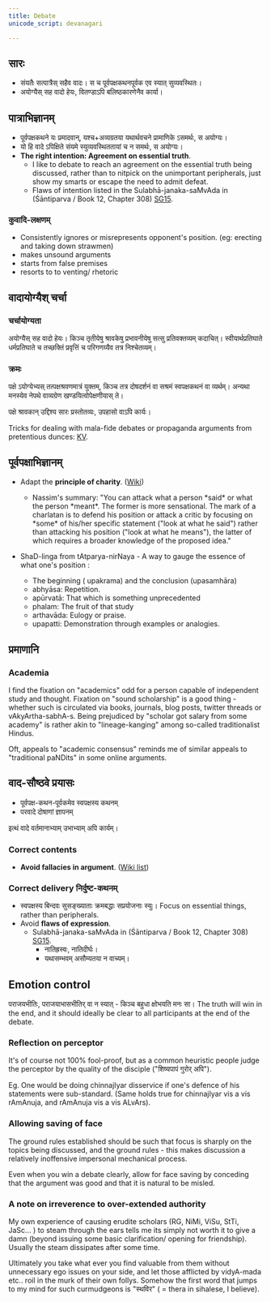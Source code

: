```yaml
---
title: Debate
unicode_script: devanagari

---
```


## सारः

- संयतैः सत्पात्रैस् सहैव वादः। स च पूर्वपक्षकथनपूर्वक एव स्यात् सुव्यवस्थितः।
- अयोग्यैस् सह वादो हेयः, वितण्डाऽपि बलिष्ठकारणेनैव कार्या।

## पात्राभिज्ञानम्

- पूर्वपक्षकथने यः‌ प्रमादवान्, यश्च+अव्यग्रतया यथार्थवचने प्रामाणिके ऽसमर्थः, स अयोग्यः।
- यो हि वादे ऽपिक्षिते संयमे स्युव्यवस्थिततायां च न समर्थः, स अयोग्यः।
- **The right intention: Agreement on essential truth**.
    - I like to debate to reach an agreement on the essential truth being discussed, rather than to nitpick on the unimportant peripherals, just show my smarts or escape the need to admit defeat.
    - Flaws of intention listed in the Sulabhā-janaka-saMvAda in (Śāntiparva / Book 12, Chapter 308) [SG15](http://indiafacts.co.in/the-hindu-view-on-freedom-of-expression-and-public-discourse/).


### कुवादि-लक्षणम्
- Consistently ignores or misrepresents opponent's position. (eg: erecting
and taking down strawmen)
- makes unsound arguments
- starts from false premises
- resorts to to venting/ rhetoric

## वादायोग्यैश् चर्चा
### चर्चायोग्यता
अयोग्यैस् सह वादो हेयः। किञ्च तृतीयेषु श्रावकेषु प्रभावनीयेषु सत्सु प्रतिवक्तव्यम् कदाचित्। स्वीयार्थप्रतिघाते धर्मप्रतिघाते च तच्छक्तिं प्रवृत्तिं च परिगणय्यैव तत्र निश्चेतव्यम्।

### क्रमः
पक्षे ऽयोग्येभ्यस् तत्पक्षश्रवणमात्रं युक्तम्, किञ्च तत्र दोषदर्शनं वा सश्रमं स्वपक्षकथनं वा व्यर्थम्। अन्यथा मनस्येव नेपथे वाव्यग्रेण खण्डयित्वोपेक्षणीयास् ते।

पक्षे श्रावकान् उद्दिश्य सारः प्रस्तोतव्यः, उपहासो वाऽपि कार्यः।

Tricks for dealing with mala-fide debates or propaganda arguments from pretentious dunces:  [KV](http://indiafacts.org/responding-to-mehdi-hasan-how-hindus-should-engage-their-opponents/).

## पूर्वपक्षाभिज्ञानम्

- Adapt the **principle of charity**. ([Wiki](https://en.wikipedia.org/wiki/Principle_of_charity))
    - Nassim's summary: "You can attack what a person \*said\* or what the person \*meant\*. The former is more sensational. The mark of a charlatan is to defend his position or attack a critic by focusing on \*some\* of his/her specific statement ("look at what he said") rather than attacking his position ("look at what he means"), the latter of which requires a broader knowledge of the proposed idea."

- ShaD-linga from tAtparya-nirNaya - A way to gauge the essence of what one's position :
  - The beginning ( upakrama) and the conclusion (upasamhāra)
  - abhyāsa: Repetition.
  - apūrvatā: That which is something unprecedented
  - phalam: The fruit of that study
  - arthavāda: Eulogy or praise.
  - upapatti: Demonstration through examples or analogies.

## प्रमाणानि
### Academia
I find the fixation on "academics" odd for a person capable of independent study and thought. Fixation on "sound scholarship" is a good thing - whether such is circulated via books, journals, blog posts, twitter threads or vAkyArtha-sabhA-s. Being prejudiced by "scholar got salary from some academy" is rather akin to "lineage-kanging" among so-called traditionalist Hindus.

Oft, appeals to "academic consensus" reminds me of similar appeals to "traditional paNDits" in some online arguments.

## वाद-सौष्ठवे प्रयासः
- पूर्वपक्ष-कथन-पूर्वकमेव स्वपक्षस्य कथनम्
- परवादे दोषाणां ज्ञापनम्

इत्थं वादे वर्तमानाभ्याम् उभाभ्याम् अपि कार्यम्।

### Correct contents
- **Avoid fallacies in argument**. ([Wiki list](https://en.wikipedia.org/wiki/List_of_fallacies))

### Correct delivery निर्दुष्ट-कथनम्
- स्वपक्षस्य बिन्दवः सुसङ्ख्याताः क्रमबद्धाः सप्रयोजनाः स्युः। Focus on essential things, rather than peripherals.
- Avoid **flaws of expression**.
    - Sulabhā-janaka-saMvAda in (Śāntiparva / Book 12, Chapter 308) [SG15](http://indiafacts.co.in/the-hindu-view-on-freedom-of-expression-and-public-discourse/).
      - नातिह्रस्वः, नातिदीर्घः।
      - यथासम्भवम् असौम्यतया न वाच्यम्।
  

## Emotion control

पराजयभीतिः, पराजयाभासभीतिर् वा न स्यात् - किञ्च बहुधा क्षोभयति मनः सा।
The truth will win in the end, and it should ideally be clear to all
participants at the end of the debate.


### Reflection on perceptor
It's of course not 100% fool-proof, but as a common heuristic people judge the perceptor by the quality of the disciple ("शिष्यपापं गुरोर् अपि"). 

Eg. One would be doing chinnajIyar disservice if one's defence of his statements were sub-standard. (Same holds true for chinnajIyar vis a vis rAmAnuja, and rAmAnuja vis a vis ALvArs). 

### Allowing saving of face

The ground rules established should be such that focus is sharply on the
topics being discussed, and the ground rules - this makes discussion a
relatively inoffensive impersonal mechanical process.

Even when you win a debate clearly, allow for face saving by conceding
that the argument was good and that it is natural to be misled.

### A note on irreverence to over-extended authority
My own experience of causing erudite scholars (RG, NiMi, ViSu, StTi, JaSc... ) to steam through the ears tells me its simply not worth it to give a damn (beyond issuing some basic clarification/ opening for friendship). Usually the steam dissipates after some time.

Ultimately you take what ever you find valuable from them without unnecessary ego issues on your side, and let those afflicted by vidyA-mada etc.. roil in the murk of their own follys. Somehow the first word that jumps to my mind for such curmudgeons is "स्थविर" ( = thera in sihalese, I believe).
